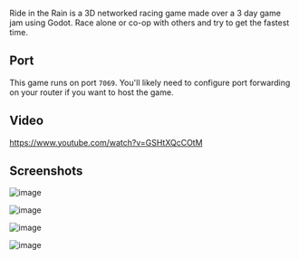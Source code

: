 Ride in the Rain is a 3D networked racing game made over a 3 day game jam using Godot. Race alone or co-op with others and try to get the fastest time.

## Port

This game runs on port `7069`. You'll likely need to configure port forwarding on your router if you want to host the game.

## Video
https://www.youtube.com/watch?v=GSHtXQcCOtM

## Screenshots
![image](https://github.com/maxrchung/ride_in_the_rain/assets/3955187/f4ab9ac0-f776-440e-ba13-ab35b3bc8042)

![image](https://github.com/maxrchung/ride_in_the_rain/assets/3955187/942f2f02-c410-44c6-87eb-119f3cc3f1ac)

![image](https://github.com/maxrchung/ride_in_the_rain/assets/3955187/89d4266e-23bb-43e8-9bb5-754546105ddb)

![image](https://github.com/maxrchung/ride_in_the_rain/assets/3955187/5a9c9e7e-f382-4b07-8153-168da9ca9f6e)
